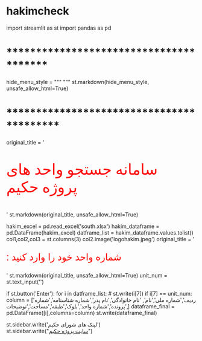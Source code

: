 # hakimcheck
import streamlit as st
import pandas as pd
# ***************************************
hide_menu_style = """
        <style>
        #MainMenu {visibility: hidden;}
        footer {visibility: hidden;}
        </style>
        """
st.markdown(hide_menu_style, unsafe_allow_html=True)
# *****************************************

original_title = '<p style="font-family:Tahoma; color:red; font-size: 40px;">سامانه جستجو  واحد های پروژه حکیم</p>'
st.markdown(original_title, unsafe_allow_html=True)

hakim_excel = pd.read_excel('south.xlsx')
hakim_dataframe = pd.DataFrame(hakim_excel)
datframe_list = hakim_dataframe.values.tolist()
col1,col2,col3 = st.columns(3)
col2.image('logohakim.jpeg')
original_title = '<p style="font-family:arial; color:red; font-size: 25px;"> : شماره واحد خود را وارد کنید</p>'
st.markdown(original_title, unsafe_allow_html=True)
unit_num = st.text_input('')

if st.button('Enter'):
    for i in datframe_list:
        # st.write(i[7])
        if i[7] == unit_num:
            column = ['ردیف','شماره ملی','نام', 'نام خانوادگی','نام پدر','شماره شناسنامه','شماره پرونده','شماره واحد','بلوک','طبقه','مساحت','توضیحات',]
            dataframe_final = pd.DataFrame([i],columns=column)
            st.write(dataframe_final)


st.sidebar.write('لینک های شورای حکیم')      
st.sidebar.write("[سایت پروژه حکیم](https://share.streamlit.io/mesmith027/streamlit_webapps/main/MC_pi/streamlit_app.py)")     
